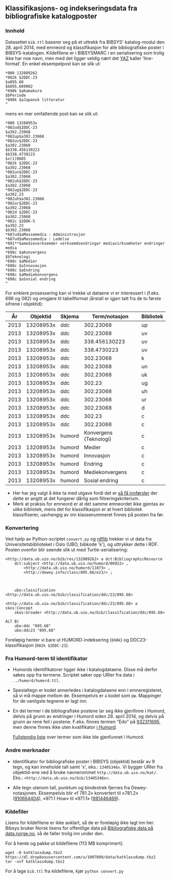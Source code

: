 ## Klassifikasjons- og indekseringsdata fra bibliografiske katalogposter

### Innhold

Datasettet `bib.ttl` baserer seg på et uttrekk fra BIBSYS' katalog-modul
den 28. april 2014, med emneord og klassifikasjon for alle bibliografiske poster i
BIBSYS-katalogen. Kildefilene er i BIBSYSMARC i en serialisering som trolig ikke
har noe navn, men med det ligger veldig nært det
[YAZ](http://www.indexdata.com/yaz/doc/yaz-marcdump.html)
kaller ‘line-format’. En enkel eksempelpost kan se slik ut:

    *000 132089262
    *082k $2DDC-23
    $a895.68
    $b895.609002
    *698k $aKamakura
    $bPeriode
    *698k $aJapansk litteratur
    ^

mens en mer omfattende post kan se slik ut:

    *000 13208953x
    *082ud$2DDC-23
    $a302.23068
    *082up$a302.23068
    *082uv$2DDC-23
    $a302.23068
    $b338.456130223
    $b338.4730223
    $x(1)0685
    *082k $2DDC-23
    $a302.23068
    *082un$2DDC-23
    $a302.23068
    *082uk$2DDC-23
    $a302.23068
    *082ug$2DDC-23
    $a302.23
    *082uh$a302.23068
    *082ur$2DDC-23
    $a302.23068
    *082d $2DDC-23
    $a302.23068
    *082c $2DDK-5
    $a302.23
    $b302.23068
    *687ud$aMassemedia : Administrasjon
    *687ud$aMassemedia : Ledelse
    *691**$amedieverksemder verksemdsendringar mediavirksomheter endringer media
    *698c $aKonvergens
    $bTeknologi
    *698c $aMedier
    *698c $aInnovasjon
    *698c $aEndring
    *698c $aMediekonvergens
    *698c $aSosial endring
    ^

For enklere prosessering kan vi trekke ut dataene vi er interessert i (f.eks. 698 og 082)
og omgjøre til tabellformat (årstall er igjen tatt fra de to første sifrene i objektid):

| År      | Objektid    | Skjema    | Term/notasjon          | Bibliotek |
|---------|-------------|-----------|------------------------|-----------|
| 2013    | 13208953x   | ddc       | 302.23068              | up        |
| 2013    | 13208953x   | ddc       | 302.23068              | uv        |
| 2013    | 13208953x   | ddc       | 338.456130223          | uv        |
| 2013    | 13208953x   | ddc       | 338.4730223            | uv        |
| 2013    | 13208953x   | ddc       | 302.23068              | k         |
| 2013    | 13208953x   | ddc       | 302.23068              | un        |
| 2013    | 13208953x   | ddc       | 302.23068              | uk        |
| 2013    | 13208953x   | ddc       | 302.23                 | ug        |
| 2013    | 13208953x   | ddc       | 302.23068              | uh        |
| 2013    | 13208953x   | ddc       | 302.23068              | ur        |
| 2013    | 13208953x   | ddc       | 302.23068              | d         |
| 2013    | 13208953x   | ddc       | 302.23                 | c         |
| 2013    | 13208953x   | ddc       | 302.23068              | c         |
| 2013    | 13208953x   | humord    | Konvergens (Teknologi) | c         |
| 2013    | 13208953x   | humord    | Medier                 | c         |
| 2013    | 13208953x   | humord    | Innovasjon             | c         |
| 2013    | 13208953x   | humord    | Endring                | c         |
| 2013    | 13208953x   | humord    | Mediekonvergens        | c         |
| 2013    | 13208953x   | humord    | Sosial endring         | c         |

* Her har jeg valgt å ikke ta med utgave fordi det er [så få innførsler](http://biblionaut.net/bibsys-emnedata/#ddc)
der dette er angitt at det fungerer dårlig som filtreringskriterium.
* Merk at praksis for emneord er at det samme emneordet ikke gjentas av ulike bibliotek, mens det for klassifikasjon er at hvert bibliotek klassifiserer, uavhengig av om klassenummeret finnes på posten fra før.

### Konvertering

Ved hjelp av Python-scriptet `convert.py` og [rdflib](https://github.com/RDFLib/rdflib)
trekker vi ut data fra Universitetsbiblioteket i Oslo (UBO, bibkode 'k'), og uttrykker
dette i RDF. Posten ovenfor blir seende slik ut med Turtle-serialisering:

    <http://data.ub.uio.no/bib/res/132089262> a dct:BibliographicResource
        dct:subject <http://data.ub.uio.no/humord/06922> ,
            <http://data.ub.uio.no/humord/11073> ,
            <http://dewey.info/class/895.68/e23/> ;



        ubo:classification <http://data.ub.uio.no/bib/classification/ddc/23/895.68>

    <http://data.ub.uio.no/bib/classification/ddc/23/895.68> a skos:Concept
        skos:broader <http://data.ub.uio.no/bib/classification/ddc/895.68>

    ALT B)
        ubo:ddc "895.68"
        ubo:ddc23 "895.68"

Foreløpig henter vi bare ut HUMORD-indeksering (`698k`)
og DDC23-klassifikasjon (`082k $2DDC-23`).

### Fra Humord-term til identifikator

* Humords identifikatorer ligger ikke i katalogdataene. Disse må derfor søkes
  opp fra termene. Scriptet søker opp URIer fra data i `../humord/humord.ttl`.

* Spesialtegn er kodet annerledes i katalogdataene enn i emneregisteret, så vi
  må mappe mellom de. Eksempelvis er `ä` kodet som `@æ`. Mappinger for de
  vanligste tegnene er lagt inn.

* En del termer i de bibliografiske postene lar seg ikke
  gjenfinne i Humord, delvis på grunn av endringer i Humord siden 28. april 2014,
  og delvis på grunn av rene feil i postene. F.eks. finnes termen "Edo" på
  [932311695](http://ask.bibsys.no/ask/action/show?kid=biblio&visningsformat=bibsysmarc&pid=932311695),
  men denne finnes ikke uten kvalifikator [i Humord](http://wgate.bibsys.no/gate1/FIND?bd=Edo&base=HUMORD&type=search).

  [Fullstendig liste](https://gist.github.com/danmichaelo/a3535d9239eecd9fa4b4)
  over termer som ikke ble gjenfunnet i Humord.  

### Andre merknader
* Identifikator for bibliografiske poster i BIBSYS (objektid) består av 9 tegn,
  og kan inneholde tall samt 'x', eks.: `13405346x`. Vi bygger URIer fra objektid-ene
  ved å bruke navnerommet `http://data.ub.uio.no/kat/`.
  Eks.: `<http://data.ub.uio.no/bib/13405346x>`.

* Alle tegn utenom tall, punktum og bindestrek fjernes fra Dewey-notasjonen.
  Eksempelvis blir «f 781.2» konvertert til «781.2»
  ([910664404](http://ask.bibsys.no/ask/action/show?kid=biblio&visningsformat=bibsysmarc&pid=910664404)),
  «971.1 How» til «971.1»
  ([981446469](http://ask.bibsys.no/ask/action/show?kid=biblio&visningsformat=bibsysmarc&pid=981446469)).

### Kildefiler

Lisens for kildefilene er ikke avklart, så de er foreløpig ikke lagt inn her.
Bibsys bruker Norsk lisens for offentlige data på [Bibliografiske data på data.norge.no](http://data.norge.no/data/bibsys/bibsys-bibliotekbase-bibliografiske-data-sru), så de faller trolig inn under den.

For å hente og pakke ut kildefilene (113 MB komprimert):

    wget -O katklassdump.tbz2 https://dl.dropboxusercontent.com/u/1007809/data/katklassdump.tbz2
    tar -xvf katklassdump.tbz2

For å lage `bib.ttl` fra kildefilene, kjør `python convert.py`
